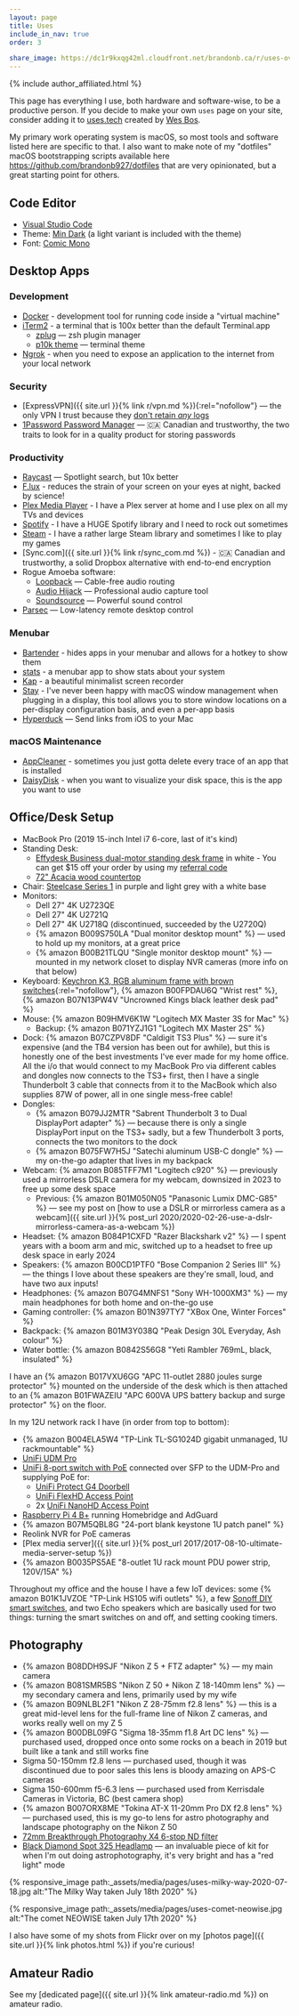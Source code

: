 ```yaml
---
layout: page
title: Uses
include_in_nav: true
order: 3

share_image: https://dc1r9kxqg42ml.cloudfront.net/brandonb.ca/r/uses-overhead-desk-v2-1400x1120.jpg
---
```


{% include author_affiliated.html %}

<!-- {% responsive_image path:_assets/media/pages/uses-desk-overview-v2.jpg alt:"My desk setup" %} -->

This page has everything I use, both hardware and software-wise, to be a productive person. If you decide to make your own `uses` page on your site, consider adding it to [uses.tech](https://uses.tech) created by [Wes Bos](https://twitter.com/wesbos).

My primary work operating system is macOS, so most tools and software listed here are specific to that. I also want to make note of my "dotfiles" macOS bootstrapping scripts available here <https://github.com/brandonb927/dotfiles> that are very opinionated, but a great starting point for others.

## Code Editor

- [Visual Studio Code](https://code.visualstudio.com/)
- Theme: [Min Dark](https://marketplace.visualstudio.com/items?itemName=miguelsolorio.min-theme) (a light variant is included with the theme)
- Font: [Comic Mono](https://dtinth.github.io/comic-mono-font/)

## Desktop Apps

### Development

- [Docker](https://www.docker.com/products/docker-desktop) - development tool for running code inside a "virtual machine"
- [iTerm2](https://www.iterm2.com/) - a terminal that is 100x better than the default Terminal.app
  - [zplug](https://github.com/zplug/zplug) — zsh plugin manager
  - [p10k theme](https://github.com/romkatv/powerlevel10k) — terminal theme
- [Ngrok](https://ngrok.com/) - when you need to expose an application to the internet from your local network

### Security

- [ExpressVPN]({{ site.url }}{% link r/vpn.md %}){:rel="nofollow"} — the only VPN I trust because they [don't retain _any_ logs](https://www.expressvpn.com/what-is-vpn/policy-towards-logs)
- [1Password Password Manager](https://1password.com/sign-up/ca/) — 🇨🇦 Canadian and trustworthy, the two traits to look for in a quality product for storing passwords

### Productivity

- [Raycast](https://www.raycast.com/) — Spotlight search, but 10x better
- [F.lux](https://justgetflux.com/) - reduces the strain of your screen on your eyes at night, backed by science!
- [Plex Media Player](https://www.plex.tv/en-ca/media-server-downloads/#plex-app) - I have a Plex server at home and I use plex on all my TVs and devices
- [Spotify](https://www.spotify.com/) - I have a HUGE Spotify library and I need to rock out sometimes
- [Steam](https://store.steampowered.com/about/) - I have a rather large Steam library and sometimes I like to play my games
- [Sync.com]({{ site.url }}{% link r/sync_com.md %}) - 🇨🇦 Canadian and trustworthy, a solid Dropbox alternative with end-to-end encryption
- Rogue Amoeba software:
  - [Loopback](https://rogueamoeba.com/loopback/) — Cable-free audio routing
  - [Audio Hijack](https://rogueamoeba.com/audiohijack/) — Professional audio capture tool
  - [Soundsource](https://rogueamoeba.com/soundsource/) — Powerful sound control
- [Parsec](https://parsec.app/) — Low-latency remote desktop control

### Menubar

- [Bartender](https://www.macbartender.com/) - hides apps in your menubar and allows for a hotkey to show them
- [stats](https://github.com/exelban/stats) - a menubar app to show stats about your system
- [Kap](https://getkap.co/) - a beautiful minimalist screen recorder
- [Stay](https://cordlessdog.com/stay/) - I've never been happy with macOS window management when plugging in a display, this tool allows you to store window locations on a per-display configuration basis, and even a per-app basis
- [Hyperduck](https://sindresorhus.com/hyperduck) — Send links from iOS to your Mac

### macOS Maintenance

- [AppCleaner](http://freemacsoft.net/appcleaner/) - sometimes you just gotta delete every trace of an app that is installed
- [DaisyDisk](https://daisydiskapp.com/) - when you want to visualize your disk space, this is the app you want to use

<!-- {% responsive_image path:_assets/media/pages/uses-overhead-desk-v2.jpg alt:"Desk setup overhead ❤️" %} -->

## Office/Desk Setup

- MacBook Pro (2019 15-inch Intel i7 6-core, last of it's kind)
- Standing Desk:
  - [Effydesk Business dual-motor standing desk frame](https://effydesk.ca/products/electric-adjustable-standing-desk-business-office) in white - You can get \$15 off your order by using my [referral code](http://effydesk.refr.cc/brandonb)
  - [72" Acacia wood countertop](https://www.lowes.ca/product/kitchen-countertops/q-solutions-acacia-straight-cut-kitchen-countertop-970792)
- Chair: [Steelcase Series 1](https://www.steelcase.com/products/office-chairs/steelcase-series-1/) in purple and light grey with a white base
- Monitors:
  - Dell 27" 4K U2723QE
  - Dell 27" 4K U2721Q
  - Dell 27" 4K U2718Q (discontinued, succeeded by the U2720Q)
  - {% amazon B009S750LA "Dual monitor desktop mount" %} — used to hold up my monitors, at a great price
  - {% amazon B00B21TLQU "Single monitor desktop mount" %} — mounted in my network closet to display NVR cameras (more info on that below)
- Keyboard: [Keychron K3, RGB aluminum frame with brown switches](https://www.keychron.com/products/keychron-k3-wireless-mechanical-keyboard?variant=32220198699097){:rel="nofollow"}, {% amazon B00FPDAU6Q "Wrist rest" %}, {% amazon B07N13PW4V "Uncrowned Kings black leather desk pad" %}
- Mouse: {% amazon B09HMV6K1W "Logitech MX Master 3S for Mac" %}
  - Backup: {% amazon B071YZJ1G1 "Logitech MX Master 2S" %}
- Dock: {% amazon B07CZPV8DF "Caldigit TS3 Plus" %} — sure it's expensive (and the TB4 version has been out for awhile), but this is honestly one of the best investments I've ever made for my home office. All the i/o that would connect to my MacBook Pro via different cables and dongles now connects to the TS3+ first, then I have a single Thunderbolt 3 cable that connects from it to the MacBook which also supplies 87W of power, all in one single mess-free cable!
- Dongles:
  - {% amazon B079JJ2MTR "Sabrent Thunderbolt 3 to Dual DisplayPort adapter" %} — because there is only a single DisplayPort input on the TS3+ sadly, but a few Thunderbolt 3 ports, connects the two monitors to the dock
  - {% amazon B075FW7H5J "Satechi aluminum USB-C dongle" %} — my on-the-go adapter that lives in my backpack
- Webcam: {% amazon B085TFF7M1 "Logitech c920" %} — previously used a mirrorless DSLR camera for my webcam, downsized in 2023 to free up some desk space
  - Previous: {% amazon B01M050N05 "Panasonic Lumix DMC-G85" %} — see my post on [how to use a DSLR or mirrorless camera as a webcam]({{ site.url }}{% post_url 2020/2020-02-26-use-a-dslr-mirrorless-camera-as-a-webcam %})
- Headset: {% amazon B084P1CXFD "Razer Blackshark v2" %} — I spent years with a boom arm and mic, switched up to a headset to free up desk space in early 2024
- Speakers: {% amazon B00CD1PTF0 "Bose Companion 2 Series III" %} — the things I love about these speakers are they're small, loud, and have two aux inputs!
- Headphones: {% amazon B07G4MNFS1 "Sony WH-1000XM3" %} — my main headphones for both home and on-the-go use
- Gaming controller: {% amazon B01N397TY7 "XBox One, Winter Forces" %}
- Backpack: {% amazon B01M3Y038Q "Peak Design 30L Everyday, Ash colour" %}
- Water bottle: {% amazon B0842S56G8 "Yeti Rambler 769mL, black, insulated" %}

<!-- {% responsive_image path:_assets/media/pages/uses-desk-keyboard-v2.jpg alt:"Keychron K2 keyboard, RØDE NT-USB-Mini microphone, Logitech MX Master 2S mouse" %} -->

I have an {% amazon B017VXU6GG "APC 11-outlet 2880 joules surge protector" %} mounted on the underside of the desk which is then attached to an {% amazon B01FWAZEIU "APC 600VA UPS battery backup and surge protector" %} on the floor.

In my 12U network rack I have (in order from top to bottom):

- {% amazon B004ELA5W4 "TP-Link TL-SG1024D gigabit unmanaged, 1U rackmountable" %}
- [UniFi UDM Pro](https://ca.store.ui.com/products/udm-pro)
- [UniFi 8-port switch with PoE](https://ca.store.ui.com/products/unifi-switch-8-150w) connected over SFP to the UDM-Pro and supplying PoE for:
  - [UniFi Protect G4 Doorbell](https://ca.store.ui.com/products/uvc-g4-doorbell)
  - [UniFi FlexHD Access Point](https://ca.store.ui.com/products/unifi-flexhd)
  - 2x [UniFi NanoHD Access Point](https://ca.store.ui.com/products/unifi-nanohd-us)
- [Raspberry Pi 4 B+](https://www.buyapi.ca/product/raspberry-pi-3-model-b-plus/) running Homebridge and AdGuard
- {% amazon B07M5QBL8G "24-port blank keystone 1U patch panel" %}
- Reolink NVR for PoE cameras
- [Plex media server]({{ site.url }}{% post_url 2017/2017-08-10-ultimate-media-server-setup %})
- {% amazon B0035PS5AE "8-outlet 1U rack mount PDU power strip, 120V/15A" %}

Throughout my office and the house I have a few IoT devices: some {% amazon B01K1JVZOE "TP-Link HS105 wifi outlets" %}, a few [Sonoff DIY smart switches](https://sonoff.tech/product/diy-smart-switch/basicr2/), and two Echo speakers which are basically used for two things: turning the smart switches on and off, and setting cooking timers.

## Photography

- {% amazon B08DDH9SJF "Nikon Z 5 + FTZ adapter" %} — my main camera
- {% amazon B081SMR5BS "Nikon Z 50 + Nikon Z 18-140mm lens" %} — my secondary camera and lens, primarily used by my wife
- {% amazon B09NLBL2F1 "Nikon Z 28-75mm f2.8 lens" %} — this is a great mid-level lens for the full-frame line of Nikon Z cameras, and works really well on my Z 5
- {% amazon B00DBL09FG "Sigma 18-35mm f1.8 Art DC lens" %} — purchased used, dropped once onto some rocks on a beach in 2019 but built like a tank and still works fine
- Sigma 50-150mm f2.8 lens — purchased used, though it was discontinued due to poor sales this lens is bloody amazing on APS-C cameras
- Sigma 150-600mm f5-6.3 lens — purchased used from Kerrisdale Cameras in Victoria, BC (best camera shop)
- {% amazon B007ORX8ME "Tokina AT-X 11-20mm Pro DX f2.8 lens" %} — purchased used, this is my go-to lens for astro photography and landscape photography on the Nikon Z 50
- [72mm Breakthrough Photography X4 6-stop ND filter](https://breakthrough.photography/products/x4-neutral-density?variant=30850759569)
- [Black Diamond Spot 325 Headlamp](https://www.mec.ca/en/product/5061-168/Spot-325-Headlamp) — an invaluable piece of kit for when I'm out doing astrophotography, it's very bright and has a "red light" mode

{% responsive_image path:_assets/media/pages/uses-milky-way-2020-07-18.jpg alt:"The Milky Way taken July 18th 2020" %}

{% responsive_image path:_assets/media/pages/uses-comet-neowise.jpg alt:"The comet NEOWISE taken July 17th 2020" %}

I also have some of my shots from Flickr over on my [photos page]({{ site.url }}{% link photos.html %}) if you're curious!

## Amateur Radio

See my [dedicated page]({{ site.url }}{% link amateur-radio.md %}) on amateur radio.
